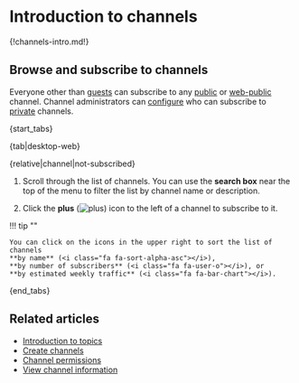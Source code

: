# Introduction to channels

{!channels-intro.md!}

## Browse and subscribe to channels

Everyone other than [guests](/help/guest-users) can subscribe to any
[public](/help/channel-permissions#public-channels) or
[web-public](/help/channel-permissions#web-public-channels) channel. Channel
administrators can [configure](/help/configure-who-can-subscribe) who can
subscribe to [private](/help/channel-permissions#private-channels) channels.

{start_tabs}

{tab|desktop-web}

{relative|channel|not-subscribed}

1. Scroll through the list of channels. You can use the **search box** near the
   top of the menu to filter the list by channel name or description.

1. Click the **plus**
   (<img src="/static/images/help/desktop-web-plus-icon.svg" alt="plus" class="help-center-icon"/>)
   icon to the left of a channel to subscribe to it.

!!! tip ""

    You can click on the icons in the upper right to sort the list of channels
    **by name** (<i class="fa fa-sort-alpha-asc"></i>),
    **by number of subscribers** (<i class="fa fa-user-o"></i>), or
    **by estimated weekly traffic** (<i class="fa fa-bar-chart"></i>).

{end_tabs}

## Related articles

* [Introduction to topics](/help/introduction-to-topics)
* [Create channels](/help/create-channels)
* [Channel permissions](/help/channel-permissions)
* [View channel information](/help/view-channel-information)
